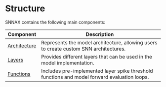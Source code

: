 # Structure

SNNAX contains the following main components:

| Component                                        | Description                                                                                  |
| ------------------------------------------------ | -------------------------------------------------------------------------------------------- |
| [Architecture](../200_architecture/200_intro.md) | Represents the model architecture, allowing users to create custom SNN architectures.        |
| [Layers](../300_layers/300_intro.md)             | Provides different layers that can be used in the model implementation.                      |
| [Functions](../400_functions)                    | Includes pre-implemented layer spike threshold functions and model forward evaluation loops. |
